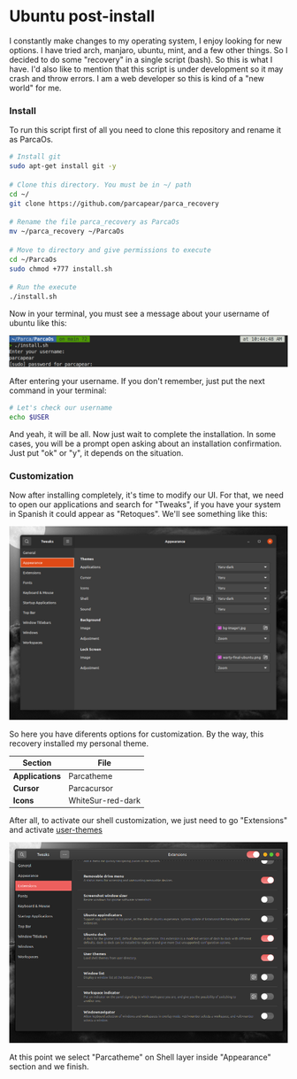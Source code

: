 # Ubuntu post-install

I constantly make changes to my operating system, I enjoy looking for new options. I have tried arch, manjaro, ubuntu, mint, and a few other things. So I decided to do some "recovery" in a single script (bash). So this is what I have. I'd also like to mention that this script is under development so it may crash and throw errors. I am a web developer so this is kind of a "new world" for me.

### Install

To run this script first of all you need to clone this repository and rename it as ParcaOs.

```bash
# Install git
sudo apt-get install git -y

# Clone this directory. You must be in ~/ path
cd ~/
git clone https://github.com/parcapear/parca_recovery

# Rename the file parca_recovery as ParcaOs
mv ~/parca_recovery ~/ParcaOs

# Move to directory and give permissions to execute
cd ~/ParcaOs
sudo chmod +777 install.sh

# Run the execute
./install.sh
```

Now in your terminal, you must see a message about your username of ubuntu like this:

<img src="./Media/terminal-info.png"></img>

After entering your username. If you don't remember, just put the next command in your terminal:

```bash
# Let's check our username
echo $USER
```
And yeah, it will be all. Now just wait to complete the installation. In some cases, you will be a prompt open asking about an installation confirmation. Just put "ok" or "y", it depends on the situation.

### Customization
Now after installing completely, it's time to modify our UI. For that, we need to open our applications and search for "Tweaks", if you have your system in Spanish it could appear as "Retoques". We'll see something like this:

<img src="./gnome-tweaks1.png"></img>

So here you have diferents options for customization. By the way, this recovery installed my personal theme.

| Section          | File              |
| ---------------- | ----------------- |
| **Applications** | Parcatheme        |
| **Cursor**       | Parcacursor       |
| **Icons**        | WhiteSur-red-dark |

After all, to activate our shell customization, we just need to go "Extensions" and activate [user-themes](https://extensions.gnome.org/extension/19/user-themes/)

<img src="./gnome-tweaks3.png"></img>

At this point we select "Parcatheme" on Shell layer inside "Appearance" section and we finish.
